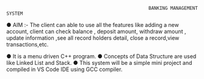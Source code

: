 
                                                        BANKING MANAGEMENT SYSTEM

● AIM :- The client can able to use all the features like adding a new account, client can check balance , deposit amount, withdraw amount , update information ,see all record holders detail, close a record,view transactions,etc.

● It is a menu driven C++ program. ● Concepts of Data Structure are used like Linked List and Stack. ● This system will be a simple mini project and compiled in VS Code IDE using GCC compiler.
